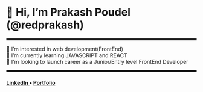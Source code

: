 
<h1>👋 Hi, I’m Prakash Poudel (@redprakash)</h1>
<hr width="100%" style="height:5px;">
👀  I’m interested in web development(FrontEnd)<br>
📕  I’m currently learning JAVASCRIPT and REACT<br>
🚀  I'm looking to launch career as a Junior/Entry level FrontEnd Developer

<hr width="100%" style="height:5px;">
<h4> <a href="https://www.linkedin.com/in/prakashpoudel/" target="_blank">LinkedIn </a> • <a href="https://www.prakashpoudel.com/" target="_blank">Portfolio</a></h4>

<!---
redprakash/redprakash is a ✨ special ✨ repository because its `README.md` (this file) appears on your GitHub profile.
You can click the Preview link to take a look at your changes.
--->
